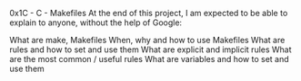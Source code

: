 0x1C - C - Makefiles
At the end of this project, I am expected to be able to explain to anyone, without the help of Google:

What are make, Makefiles
When, why and how to use Makefiles
What are rules and how to set and use them
What are explicit and implicit rules
What are the most common / useful rules
What are variables and how to set and use them
